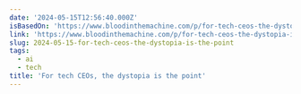 ```yaml
---
date: '2024-05-15T12:56:40.000Z'
isBasedOn: 'https://www.bloodinthemachine.com/p/for-tech-ceos-the-dystopia-is-the'
link: 'https://www.bloodinthemachine.com/p/for-tech-ceos-the-dystopia-is-the'
slug: 2024-05-15-for-tech-ceos-the-dystopia-is-the-point
tags:
  - ai
  - tech
title: 'For tech CEOs, the dystopia is the point'
---
```

 
